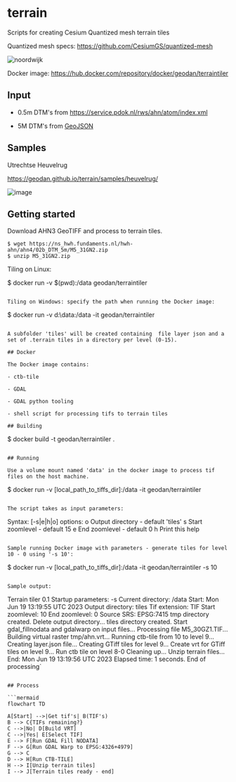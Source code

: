 # terrain

Scripts for creating Cesium Quantized mesh terrain tiles

Quantized mesh specs: https://github.com/CesiumGS/quantized-mesh

![noordwijk](https://github.com/Geodan/terrain/assets/538812/1d52b104-fa64-41be-b524-8b0a669ac842)

Docker image: https://hub.docker.com/repository/docker/geodan/terraintiler

## Input

- 0.5m DTM's from https://service.pdok.nl/rws/ahn/atom/index.xml

- 5M DTM's from [GeoJSON](https://services.arcgis.com/nSZVuSZjHpEZZbRo/arcgis/rest/services/Kaartbladen_AHN3/FeatureServer/0/query?where=1%3D1&objectIds=&time=&geometry=&geometryType=esriGeometryEnvelope&inSR=&spatialRel=esriSpatialRelIntersects&resultType=none&distance=0.0&units=esriSRUnit_Meter&relationParam=&returnGeodetic=false&outFields=*&returnGeometry=true&returnCentroid=false&featureEncoding=esriDefault&multipatchOption=xyFootprint&maxAllowableOffset=&geometryPrecision=&outSR=&defaultSR=&datumTransformation=&applyVCSProjection=false&returnIdsOnly=false&returnUniqueIdsOnly=false&returnCountOnly=false&returnExtentOnly=false&returnQueryGeometry=false&returnDistinctValues=false&cacheHint=false&orderByFields=&groupByFieldsForStatistics=&outStatistics=&having=&resultOffset=&resultRecordCount=&returnZ=false&returnM=false&returnExceededLimitFeatures=true&quantizationParameters=&sqlFormat=none&f=pgeojson&token=)

## Samples

Utrechtse Heuvelrug

https://geodan.github.io/terrain/samples/heuvelrug/

![image](https://github.com/Geodan/terrain/assets/538812/ecbe4c78-1fcc-424a-a564-ca001a202d48)

## Getting started

Download AHN3 GeoTIFF and process to terrain tiles. 

```
$ wget https://ns_hwh.fundaments.nl/hwh-ahn/ahn4/02b_DTM_5m/M5_31GN2.zip
$ unzip M5_31GN2.zip
```

Tiling on Linux:

$ docker run -v $(pwd):/data geodan/terraintiler
```

Tiling on Windows: specify the path when running the Docker image:

```
$ docker run -v d:\data:/data -it geodan/terraintiler
```

A subfolder 'tiles' will be created containing  file layer json and a set of .terrain tiles in a directory per level (0-15).

## Docker

The Docker image contains:

- ctb-tile

- GDAL

- GDAL python tooling

- shell script for processing tifs to terrain tiles

## Building

```
$ docker build -t geodan/terraintiler .
```

## Running

Use a volume mount named 'data' in the docker image to process tif files on the host machine.

```
$ docker run -v [local_path_to_tiffs_dir]:/data -it geodan/terraintiler
```

The script takes as input parameters:

```
Syntax: [-s|e|h|o]
options:
o Output directory - default 'tiles'
s Start zoomlevel - default 15
e End zoomlevel - default 0
h Print this help
```

Sample running Docker image with parameters - generate tiles for level 10 - 0 using '-s 10':

```
$ docker run -v [local_path_to_tiffs_dir]:/data -it geodan/terraintiler -s 10
```

Sample output:

```
Terrain tiler 0.1
Startup parameters: -s
Current directory: /data
Start: Mon Jun 19 13:19:55 UTC 2023
Output directory: tiles
Tif extension: TIF
Start zoomlevel: 10
End zoomlevel: 0
Source SRS: EPSG:7415
tmp directory created.
Delete output directory...
tiles directory created.
Start gdal_fillnodata and gdalwarp on input files...
Processing file M5_30GZ1.TIF...
Building virtual raster tmp/ahn.vrt...
Running ctb-tile from 10 to level 9...
Creating layer.json file...
Creating GTiff tiles for level 9...
Create vrt for GTiff tiles on level 9...
Run ctb tile on level 8-0
Cleaning up...
Unzip terrain files...
End: Mon Jun 19 13:19:56 UTC 2023
Elapsed time: 1 seconds.
End of processing`
```

## Process

```mermaid
flowchart TD

A[Start] -->|Get tif's| B(TIF's) 
B --> C{TIFs remaining?}
C -->|No| D[Build VRT]
C -->|Yes| E[Select TIF]
E --> F[Run GDAL Fill NODATA]
F --> G[Run GDAL Warp to EPSG:4326+4979]
G --> C
D --> H[Run CTB-TILE]
H --> I[Unzip terrain tiles]
I --> J[Terrain tiles ready - end]
```
